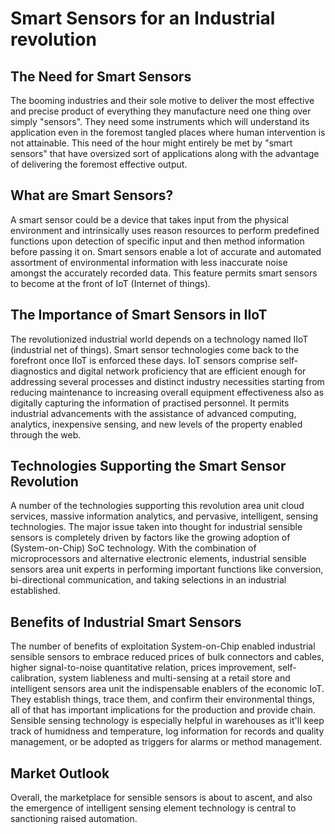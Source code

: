 # Smart Sensors for an Industrial revolution

## The Need for Smart Sensors

The booming industries and their sole motive to deliver the most effective and precise product of everything they manufacture need one thing over simply "sensors". They need some instruments which will understand its application even in the foremost tangled places where human intervention is not attainable. This need of the hour might entirely be met by "smart sensors" that have oversized sort of applications along with the advantage of delivering the foremost effective output.

## What are Smart Sensors?

A smart sensor could be a device that takes input from the physical environment and intrinsically uses reason resources to perform predefined functions upon detection of specific input and then method information before passing it on. Smart sensors enable a lot of accurate and automated assortment of environmental information with less inaccurate noise amongst the accurately recorded data. This feature permits smart sensors to become at the front of IoT (Internet of things).

## The Importance of Smart Sensors in IIoT

The revolutionized industrial world depends on a technology named IIoT (industrial net of things). Smart sensor technologies come back to the forefront once IIoT is enforced these days. IoT sensors comprise self-diagnostics and digital network proficiency that are efficient enough for addressing several processes and distinct industry necessities starting from reducing maintenance to increasing overall equipment effectiveness also as digitally capturing the information of practised personnel. It permits industrial advancements with the assistance of advanced computing, analytics, inexpensive sensing, and new levels of the property enabled through the web.

## Technologies Supporting the Smart Sensor Revolution

A number of the technologies supporting this revolution area unit cloud services, massive information analytics, and pervasive, intelligent, sensing technologies. The major issue taken into thought for industrial sensible sensors is completely driven by factors like the growing adoption of (System-on-Chip) SoC technology. With the combination of microprocessors and alternative electronic elements, industrial sensible sensors area unit experts in performing important functions like conversion, bi-directional communication, and taking selections in an industrial established.

## Benefits of Industrial Smart Sensors

The number of benefits of exploitation System-on-Chip enabled industrial sensible sensors to embrace reduced prices of bulk connectors and cables, higher signal-to-noise quantitative relation, prices improvement, self-calibration, system liableness and multi-sensing at a retail store and intelligent sensors area unit the indispensable enablers of the economic IoT. They establish things, trace them, and confirm their environmental things, all of that has important implications for the production and provide chain. Sensible sensing technology is especially helpful in warehouses as it'll keep track of humidness and temperature, log information for records and quality management, or be adopted as triggers for alarms or method management.

## Market Outlook

Overall, the marketplace for sensible sensors is about to ascent, and also the emergence of intelligent sensing element technology is central to sanctioning raised automation.